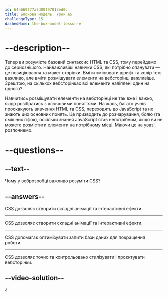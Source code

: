```yaml
---
id: 64a669f77a7d00f97013ed0c
title: Блокова модель. Урок №5
challengeType: 15
dashedName: the-box-model-lesson-e
--- 
```

# --description--

Тепер ви розумієте базовий синтаксис HTML та CSS, тому перейдемо до серйознішого. Найважливіші навички CSS, які потрібно опанувати — це позиціювання та макет сторінки. Вміти змінювати шрифт та колір теж важливо, але вміти розміщувати елементи на вебсторінці важливіше. Зрештою, на скількох вебсторінках всі елементи наліплені один на одного?

Навчитись розміщувати елементи на вебсторінці не так вже і важко, якщо розібратись з ключовими поняттями. На жаль, багато учнів проскакують вивчення HTML та CSS, переходять до JavaScript та не знають цих основних понять. Це призводить до розчарування, болю (та смішних гіфок), оскільки знання JavaScript стає непотрібним, якщо ви не можете розмістити елементи на потрібному місці. Маючи це на увазі, розпочнемо.

# --questions--

## --text--

Чому у веброзробці важливо розуміти CSS?

## --answers--

CSS дозволяє створити складні анімації та інтерактивні ефекти.

---

CSS дозволяє створити складні анімації та інтерактивні ефекти.

---

CSS допомагає оптимізувати запити бази даних для покращення роботи.

---

CSS дозволяє точно та контрольовано стилізувати і проєктувати вебсторінки.


## --video-solution--

4
